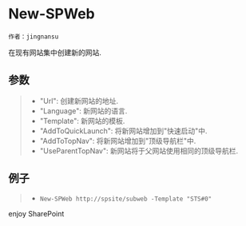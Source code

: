 # New-SPWeb
	作者：jingnansu

在现有网站集中创建新的网站.

## 参数     
> - "Url": 创建新网站的地址.
> - "Language": 新网站的语言.
> - "Template": 新网站的模板.
> - "AddToQuickLaunch": 将新网站增加到"快速启动"中.
> - "AddToTopNav": 将新网站增加到"顶级导航栏"中.
> - "UseParentTopNav": 新网站将于父网站使用相同的顶级导航栏.

## 例子     
> - `New-SPWeb http://spsite/subweb -Template "STS#0"`

enjoy SharePoint